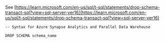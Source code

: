 See [https://learn.microsoft.com/en-us/sql/t-sql/statements/drop-schema-transact-sql?view=sql-server-ver16](https://learn.microsoft.com/en-us/sql/t-sql/statements/drop-schema-transact-sql?view=sql-server-ver16)
```
-- Syntax for Azure Synapse Analytics and Parallel Data Warehouse  
  
DROP SCHEMA schema_name
```
